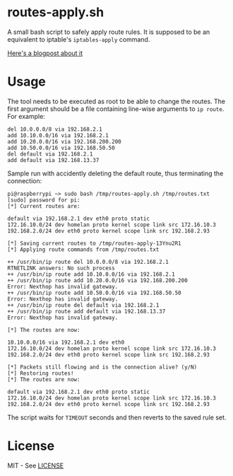 routes-apply.sh
=======================
A small bash script to safely apply route rules. It is supposed to be an equivalent to iptable's `iptables-apply` command. 

[Here's a blogpost about it](https://0day.work/routes-apply-sh-safely-apply-routes-and-revert-on-error/)

# Usage
The tool needs to be executed as root to be able to change the routes. The first argument should be a file containing line-wise arguments to `ip route`.  
For example:

```
del 10.0.0.0/8 via 192.168.2.1
add 10.10.0.0/16 via 192.168.2.1
add 10.20.0.0/16 via 192.168.200.200
add 10.50.0.0/16 via 192.168.50.50
del default via 192.168.2.1
add default via 192.168.13.37
```

Sample run with accidently deleting the default route, thus terminating the connection:
```
pi@raspberrypi ~> sudo bash /tmp/routes-apply.sh /tmp/routes.txt 
[sudo] password for pi: 
[*] Current routes are:

default via 192.168.2.1 dev eth0 proto static 
172.16.10.0/24 dev homelan proto kernel scope link src 172.16.10.3 
192.168.2.0/24 dev eth0 proto kernel scope link src 192.168.2.93 

[*] Saving current routes to /tmp/routes-apply-13Ynu2R1
[*] Applying route commands from /tmp/routes.txt

++ /usr/bin/ip route del 10.0.0.0/8 via 192.168.2.1
RTNETLINK answers: No such process
++ /usr/bin/ip route add 10.10.0.0/16 via 192.168.2.1
++ /usr/bin/ip route add 10.20.0.0/16 via 192.168.200.200
Error: Nexthop has invalid gateway.
++ /usr/bin/ip route add 10.50.0.0/16 via 192.168.50.50
Error: Nexthop has invalid gateway.
++ /usr/bin/ip route del default via 192.168.2.1
++ /usr/bin/ip route add default via 192.168.13.37
Error: Nexthop has invalid gateway.

[*] The routes are now:

10.10.0.0/16 via 192.168.2.1 dev eth0 
172.16.10.0/24 dev homelan proto kernel scope link src 172.16.10.3 
192.168.2.0/24 dev eth0 proto kernel scope link src 192.168.2.93 

[*] Packets still flowing and is the connection alive? (y/N) 
[*] Restoring routes!
[*] The routes are now:

default via 192.168.2.1 dev eth0 proto static 
172.16.10.0/24 dev homelan proto kernel scope link src 172.16.10.3 
192.168.2.0/24 dev eth0 proto kernel scope link src 192.168.2.93 
```
The script waits for `TIMEOUT` seconds and then reverts to the saved rule set.

# License
MIT - See [LICENSE](./LICENSE)

